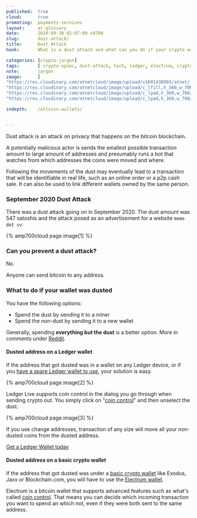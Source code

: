 ```yaml
---
published:  true
cloud:      true
promoting:  payments-services
layout:     at-glossary
date:       2020-09-30 02:07:00 +0700
slug:       dust-attack/
title:      Dust Attack
hook:       What is a dust attack and what can you do if your crypto wallet was dusted?

categories: [crypto-jargon]
tags:       [ crypto-opsec, dust-attack, tech, ledger, electrum, cryptocurrency-wallet, crypto-tools]
note:       jargon
image:      [
"https://res.cloudinary.com/atnetcloud/image/upload/v1601438903/atnet/_glossary/pexels-paul-theodor-oja-2437847_aeirb4.jpg",
"https://res.cloudinary.com/atnetcloud/image/upload/c_lfill,h_360,w_700/v1601438858/atnet/_glossary/Screenshot_2020-09-30_at_10.56.15_AM_w12fgg.jpg",
"https://res.cloudinary.com/atnetcloud/image/upload/c_lpad,h_360,w_700/v1601626705/atnet/_glossary/Screenshot_2020-09-08_at_15.51.09_ele277.jpg",
"https://res.cloudinary.com/atnetcloud/image/upload/c_lpad,h_360,w_700/v1601626722/atnet/_glossary/Screenshot_2020-09-08_at_17.14.56_l40exk.jpg"]

indepth:    /altcoin-wallets/


---
```


Dust attack is an attack on privacy that happens on the bitcoin blockchain.

A potentially malicious actor is sends the smallest possible transaction amount to large amount of addresses and presumably runs a bot that watches from which addresses the coins were moved and where.

Following the movements of the dust may eventually lead to a transaction that will be identifiable in real life, such as an online order or a p2p cash sale. It can also be used to link different wallets owned by the same person.

### September 2020 Dust Attack

There was a dust attack going on in September 2020. The dust amount was 547 satoshis and the attack posed as an advertisement for a website `memo dot sv`:

{% amp700cloud page.image[1] %}

### Can you prevent a dust attack?

No.

Anyone can send bitcoin to any address.

### What to do if your wallet was dusted

You have the following options:

* Spend the dust by sending it to a miner
* Spend the non-dust by sending it to a new wallet

Generally, spending **everything but the dust** is a better option. More in comments under [Reddit](https://www.reddit.com/r/TREZOR/comments/ium0gd/dust_attack/).

#### Dusted address on a Ledger wallet

If the address that got dusted was in a wallet on any Ledger device, or if you [have a spare Ledger wallet to use](/blackfriday/#live-ledger), your solution is easy.

{% amp700cloud page.image[2] %}

Ledger Live supports coin control in the dialog you go through when sending crypto out. You simply click on "[coin control](/glossary/coin-control/)" and then unselect the dust.

{% amp700cloud page.image[3] %}

If you use change addresses, transaction of any size will move all your non-dusted coins from the dusted address.

<a href="http://bit.ly/lnx-2020" class="btn">Get a Ledger Wallet today</a>

#### Dusted address on a basic crypto wallet

If the address that got dusted was under a [basic crypto wallet](/altcoin-wallets/) like Exodus, Jaxx or Blockchain.com, you will have to use the [Electrum wallet](/glossary/electrum/).

Electrum is a bitcoin wallet that supports advanced features such as what's called [coin control](/glossary/coin-control/). That means you can decide which incoming transaction you want to spend an which not, even if they were both sent to the same address.
